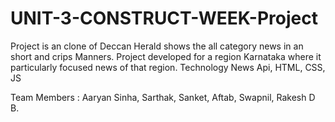 # UNIT-3-CONSTRUCT-WEEK-Project
Project is an clone of Deccan Herald shows the all category news in an short and crips 
Manners. Project developed for a region Karnataka where it particularly focused news of that region. 
Technology
News Api, HTML, CSS, JS

Team Members :
Aaryan Sinha,
Sarthak,
Sanket,
Aftab,
Swapnil,
Rakesh D B.
